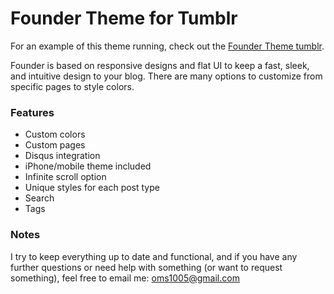 # Founder Theme for Tumblr

For an example of this theme running, check out the [Founder Theme tumblr](http://foundertheme.tumblr.com).

Founder is based on responsive designs and flat UI to keep a fast, sleek, and
intuitive design to your blog. There are many options to customize from specific
pages to style colors.

### Features

+ Custom colors
+ Custom pages
+ Disqus integration
+ iPhone/mobile theme included
+ Infinite scroll option
+ Unique styles for each post type
+ Search
+ Tags

### Notes

I try to keep everything up to date and functional, and if you have any further
questions or need help with something (or want to request something), feel free
to email me: oms1005@gmail.com
